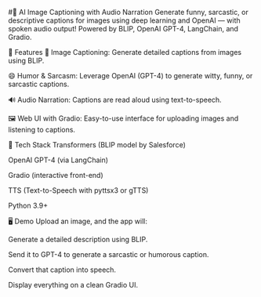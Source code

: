 #🧠 AI Image Captioning with Audio Narration
Generate funny, sarcastic, or descriptive captions for images using deep learning and OpenAI — with spoken audio output! Powered by BLIP, OpenAI GPT-4, LangChain, and Gradio.

🚀 Features
📸 Image Captioning: Generate detailed captions from images using BLIP.

😄 Humor & Sarcasm: Leverage OpenAI (GPT-4) to generate witty, funny, or sarcastic captions.

🔊 Audio Narration: Captions are read aloud using text-to-speech.

🖼️ Web UI with Gradio: Easy-to-use interface for uploading images and listening to captions.

🧩 Tech Stack
Transformers (BLIP model by Salesforce)

OpenAI GPT-4 (via LangChain)

Gradio (interactive front-end)

TTS (Text-to-Speech with pyttsx3 or gTTS)

Python 3.9+

🖥️ Demo
Upload an image, and the app will:

Generate a detailed description using BLIP.

Send it to GPT-4 to generate a sarcastic or humorous caption.

Convert that caption into speech.

Display everything on a clean Gradio UI.
